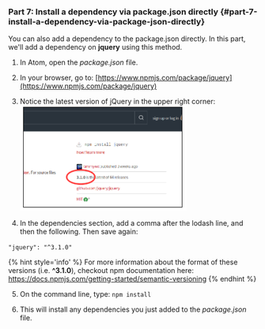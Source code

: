 ### Part 7: Install a dependency via package.json directly {#part-7-install-a-dependency-via-package-json-directly}

You can also add a dependency to the package.json directly. In this part, we'll add a dependency on **jquery** using this method.

1.  In Atom, open the _package.json_ file.

2.  In your browser, go to: [https://www.npmjs.com/package/jquery](https://www.npmjs.com/package/jquery)

3.  Notice the latest version of jQuery in the upper right corner:
  ![](../images/15.png)

4.  In the dependencies section, add a comma after the lodash line, and then the following. Then save again:

  `"jquery": "^3.1.0"`

  {% hint style='info' %}
  For more information about the format of these versions (i.e. **^3.1.0**), checkout npm documentation here:
  https://docs.npmjs.com/getting-started/semantic-versioning
  {% endhint %}

5.  On the command line, type: `npm install`

6.  This will install any dependencies you just added to the _package.json_ file.

